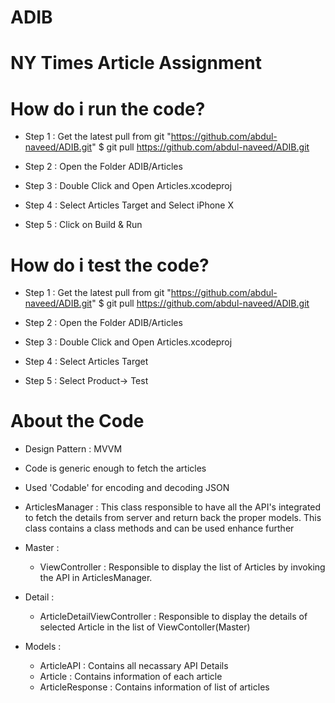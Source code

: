 # ADIB
# NY Times Article Assignment

# How do i run the code?
 * Step 1 : Get the latest pull from git "https://github.com/abdul-naveed/ADIB.git"
         $ git pull https://github.com/abdul-naveed/ADIB.git
         
 * Step 2 : Open the Folder ADIB/Articles
 * Step 3 : Double Click and Open Articles.xcodeproj
 * Step 4 : Select Articles Target and Select iPhone X
 * Step 5 : Click on Build & Run 


# How do i test the code?
 * Step 1 : Get the latest pull from git "https://github.com/abdul-naveed/ADIB.git"
         $ git pull https://github.com/abdul-naveed/ADIB.git
         
 * Step 2 : Open the Folder ADIB/Articles
 * Step 3 : Double Click and Open Articles.xcodeproj
 * Step 4 : Select Articles Target
 * Step 5 : Select Product-> Test


# About the Code

 * Design Pattern : MVVM
 * Code is generic enough to fetch the articles
 * Used 'Codable' for encoding and decoding JSON
 * ArticlesManager :
     This class responsible to have all the API's integrated to fetch the details 
     from server and return back the proper models. This class contains a class methods and can be used enhance further
 * Master :
      * ViewController : Responsible to display the list of Articles by invoking the API in ArticlesManager.
 * Detail :
      * ArticleDetailViewController : Responsible to display the details of selected Article in 
                                      the list of ViewContoller(Master)

 * Models : 
      * ArticleAPI      : Contains all necassary API Details
      * Article         : Contains information of each article
      * ArticleResponse : Contains information of list of articles
